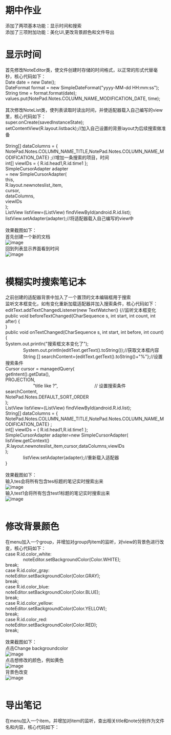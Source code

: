 # 期中作业
添加了两项基本功能：显示时间和搜索</br>
添加了三项附加功能：美化UI,更改背景颜色和文件导出</br>
# 显示时间
首先修改NoteEditor类，使文件创建时存储的时间格式，以正常的形式代替毫秒，核心代码如下：</br>
Date date = new Date();</br>
DateFormat format = new SimpleDateFormat("yyyy-MM-dd HH:mm:ss");</br>
String time = format.format(date);</br>
values.put(NotePad.Notes.COLUMN_NAME_MODIFICATION_DATE, time);</br>
</br>
其次修改NoteList类，使列表读取时读出时间，并使适配器载入自己编写的view里，核心代码如下：</br>
super.onCreate(savedInstanceState);</br>
setContentView(R.layout.listback);//加入自己设置的背景layout为后续搜索做准备</br>
</br>
String[] dataColumns = { NotePad.Notes.COLUMN_NAME_TITLE,NotePad.Notes.COLUMN_NAME_MODIFICATION_DATE} ;//增加一条搜索的项目，时间</br>
        int[] viewIDs = { R.id.head1,R.id.time1 };</br>
        SimpleCursorAdapter adapter</br>
            = new SimpleCursorAdapter(</br>
                      this,</br>
                      R.layout.newnoteslist_item,</br>
                      cursor,</br>
                      dataColumns,</br>
                      viewIDs</br>
              );</br>
        ListView listView=(ListView) findViewById(android.R.id.list);</br>
listView.setAdapter(adapter);//将适配器载入自己编写的view中</br>
</br>
效果截图如下：</br>
首先创建一个新的文档</br>
![image](https://github.com/JiangDongshuo/NotePad1.01/raw/master/app/src/main/res/drawable/2.png)</br>
回到列表显示界面看到时间</br>
![image](https://github.com/JiangDongshuo/NotePad1.01/raw/master/app/src/main/res/drawable/3.png)</br>
</br>
# 模糊实时搜索笔记本
之前创建的适配器背景中加入了一个置顶的文本编辑框用于搜索</br>
监听文本框变化，如有变化重新加载适配器并加入搜索条件，核心代码如下：</br>
editText.addTextChangedListener(new TextWatcher() {//监听文本框变化</br>
            public void beforeTextChanged(CharSequence s, int start, int count, int after) {</br>
            }</br>
            public void onTextChanged(CharSequence s, int start, int before, int count) {</br>
                System.out.println("搜索框文本变化了");</br>
                System.out.println(editText.getText().toString());//获取文本框内容</br>
                String [] searchContent={editText.getText().toString()+"%"};//设置搜索条件</br>
                Cursor cursor = managedQuery(</br>
                        getIntent().getData(),            </br>
                        PROJECTION,                       </br>
                        "title like ?",                             // 设置搜索条件</br>
                        searchContent,                             </br>
                        NotePad.Notes.DEFAULT_SORT_ORDER  </br>
                );</br>
                ListView listView=(ListView) findViewById(android.R.id.list);</br>
                String[] dataColumns = { NotePad.Notes.COLUMN_NAME_TITLE,NotePad.Notes.COLUMN_NAME_MODIFICATION_DATE} ;</br>
                int[] viewIDs = { R.id.head1,R.id.time1 };</br>
                SimpleCursorAdapter adapter=new SimpleCursorAdapter(</br>
                       listView.getContext() ,R.layout.newnoteslist_item,cursor,dataColumns,viewIDs</br>
                );</br>
                listView.setAdapter(adapter);//重新载入适配器</br>
            }</br>
</br>
效果截图如下：</br>
输入tes会将所有包含tes标题的笔记实时搜索出来</br>
![image](https://github.com/JiangDongshuo/NotePad1.01/raw/master/app/src/main/res/drawable/4.png)</br>
输入test1会将所有包含test1标题的笔记实时搜索出来</br>
![image](https://github.com/JiangDongshuo/NotePad1.01/raw/master/app/src/main/res/drawable/5.png)</br>
</br>
# 修改背景颜色
在menu加入一个group，并增加对group内item的监听，对view的背景色进行改变，核心代码如下：</br>
            case R.id.color_white:</br>
                noteEditor.setBackgroundColor(Color.WHITE);</br>
                break;</br>
            case R.id.color_gray:</br>
                noteEditor.setBackgroundColor(Color.GRAY);</br>
                break;</br>
            case R.id.color_blue:</br>
                noteEditor.setBackgroundColor(Color.BLUE);</br>
                break;</br>
            case R.id.color_yellow:</br>
                noteEditor.setBackgroundColor(Color.YELLOW);</br>
                break;</br>
            case R.id.color_red:</br>
                noteEditor.setBackgroundColor(Color.RED);</br>
                break;</br>
</br>
效果截图如下：</br>
点击Change backgroundcolor</br>
![image](https://github.com/JiangDongshuo/NotePad1.01/raw/master/app/src/main/res/drawable/6.png)</br>
点击想修改的颜色，例如黄色</br>
![image](https://github.com/JiangDongshuo/NotePad1.01/raw/master/app/src/main/res/drawable/7.png)</br>
背景色改变</br>
![image](https://github.com/JiangDongshuo/NotePad1.01/raw/master/app/src/main/res/drawable/8.png)</br>
</br>
# 导出笔记
在menu加入一个item，并增加对item的监听，查出相关title和note分别作为文件名和内容，核心代码如下：</br>


       




